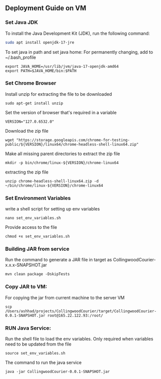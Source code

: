 
## Deployment Guide on VM

### Set Java JDK
To install the Java Development Kit (JDK), run the following command:
```sh
sudo apt install openjdk-17-jre
```
To set java in path and set java home:
For permanently changing, add to ~/.bash_profile
```
export JAVA_HOME=/usr/lib/jvm/java-17-openjdk-amd64
export PATH=$JAVA_HOME/bin:$PATH
```


### Set Chrome Browser
Install unzip for extracting the file to be downloaded
```
sudo apt-get install unzip
```

Set the version of browser that's required in a variable
```
VERSION="127.0.6532.0"
```
Download the zip file
```
wget "https://storage.googleapis.com/chrome-for-testing-public/${VERSION}/linux64/chrome-headless-shell-linux64.zip"
```
Make all missing parent directories to extract the zip file
```
mkdir -p bin/chrome/linux-${VERSION}/chrome-linux64
```
extracting the zip file
```
unzip chrome-headless-shell-linux64.zip -d ~/bin/chrome/linux-${VERSION}/chrome-linux64
```

### Set Environment Variables
write a shell script for setting up env variables
```
nano set_env_variables.sh
```

Provide access to the file
```
chmod +x set_env_variables.sh
```

### Building JAR from service
Run the command to generate a JAR file in target as CollingwoodCourier-x.x.x-SNAPSHOT.jar
```
mvn clean package -DskipTests
```

### Copy JAR to VM:
For copying the jar from current machine to the server VM
```
scp /Users/ashhad/projects/CollingwoodCourier/target/CollingwoodCourier-0.0.1-SNAPSHOT.jar root@165.22.122.93:/root/
```

### RUN Java Service:
Run the shell file to load the env variables. Only required when variables need to be updated from the file
```
source set_env_variables.sh
```

The command to run the java service
```
java -jar CollingwoodCourier-0.0.1-SNAPSHOT.jar
```

